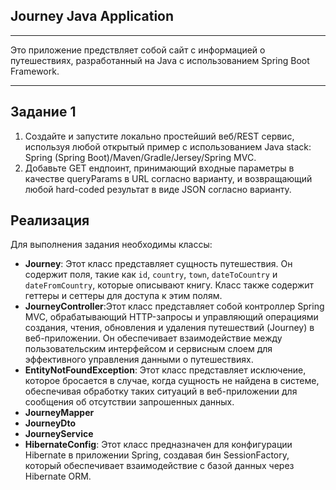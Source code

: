 ## Journey Java Application
***
Это приложение предствляет собой сайт с информацией о путешествиях, разработанный на Java с использованием Spring Boot Framework.
***


## Задание 1

1.  Создайте и запустите локально простейший веб/REST сервис, используя любой открытый пример с использованием Java stack: Spring (Spring Boot)/Maven/Gradle/Jersey/Spring MVC.
2.  Добавьте GET ендпоинт, принимающий входные параметры в качестве queryParams в URL согласно варианту, и возвращающий любой hard-coded результат в виде JSON согласно варианту.

## Реализация

Для выполнения задания необходимы классы:
-   **Journey**: Этот класс представляет сущность путешествия. Он содержит поля, такие как `id`, `country`, `town`, `dateToCountry` и `dateFromCountry`, которые описывают книгу. Класс также содержит геттеры и сеттеры для доступа к этим полям.
-   **JourneyController**:Этот класс представляет собой контроллер Spring MVC, обрабатывающий HTTP-запросы и управляющий операциями создания, чтения, обновления и удаления путешествий (Journey) в веб-приложении. Он обеспечивает взаимодействие между пользовательским интерфейсом и сервисным слоем для эффективного управления данными о путешествиях.
-   **EntityNotFoundException**:
    Этот класс представляет исключение, которое бросается в случае, когда сущность не найдена в системе, обеспечивая обработку таких ситуаций в веб-приложении для сообщения об отсутствии запрошенных данных.
-   **JourneyMapper**
-   **JourneyDto**
-   **JourneyService**
-  **HibernateConfig**: Этот класс предназначен для конфигурации Hibernate в приложении Spring, создавая бин SessionFactory, который обеспечивает взаимодействие с базой данных через Hibernate ORM.